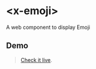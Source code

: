 # &lt;x-emoji&gt;

A web component to display Emoji

## Demo

> [Check it live](https://dl.dropboxusercontent.com/u/459142/x-emoji/demo.html).
